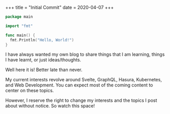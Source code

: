 +++
title = "Initial Commit"
date = 2020-04-07
+++

```go
package main

import "fmt"

func main() {
  fmt.Println("Hello, World!")
}
```

I have always wanted my own blog to share things that
I am learning, things I have learnt, or just ideas/thoughts.

Well here it is! Better late than never.

My current interests revolve around Svelte, GraphQL, Hasura,
Kubernetes, and Web Development. You can expect most of the
coming content to center on these topics.

However, I reserve the right to change my interests and the
topics I post about without notice. So watch this space!

